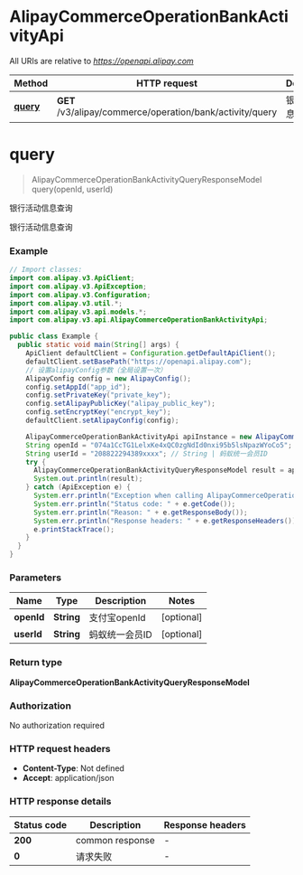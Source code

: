 # AlipayCommerceOperationBankActivityApi

All URIs are relative to *https://openapi.alipay.com*

| Method | HTTP request | Description |
|------------- | ------------- | -------------|
| [**query**](AlipayCommerceOperationBankActivityApi.md#query) | **GET** /v3/alipay/commerce/operation/bank/activity/query | 银行活动信息查询 |


<a name="query"></a>
# **query**
> AlipayCommerceOperationBankActivityQueryResponseModel query(openId, userId)

银行活动信息查询

银行活动信息查询

### Example
```java
// Import classes:
import com.alipay.v3.ApiClient;
import com.alipay.v3.ApiException;
import com.alipay.v3.Configuration;
import com.alipay.v3.util.*;
import com.alipay.v3.api.models.*;
import com.alipay.v3.api.AlipayCommerceOperationBankActivityApi;

public class Example {
  public static void main(String[] args) {
    ApiClient defaultClient = Configuration.getDefaultApiClient();
    defaultClient.setBasePath("https://openapi.alipay.com");
    // 设置alipayConfig参数（全局设置一次）
    AlipayConfig config = new AlipayConfig();
    config.setAppId("app_id");
    config.setPrivateKey("private_key");
    config.setAlipayPublicKey("alipay_public_key");
    config.setEncryptKey("encrypt_key");
    defaultClient.setAlipayConfig(config);

    AlipayCommerceOperationBankActivityApi apiInstance = new AlipayCommerceOperationBankActivityApi(defaultClient);
    String openId = "074a1CcTG1LelxKe4xQC0zgNdId0nxi95b5lsNpazWYoCo5"; // String | 支付宝openId
    String userId = "208822294389xxxx"; // String | 蚂蚁统一会员ID
    try {
      AlipayCommerceOperationBankActivityQueryResponseModel result = apiInstance.query(openId, userId);
      System.out.println(result);
    } catch (ApiException e) {
      System.err.println("Exception when calling AlipayCommerceOperationBankActivityApi#query");
      System.err.println("Status code: " + e.getCode());
      System.err.println("Reason: " + e.getResponseBody());
      System.err.println("Response headers: " + e.getResponseHeaders());
      e.printStackTrace();
    }
  }
}
```

### Parameters

| Name | Type | Description  | Notes |
|------------- | ------------- | ------------- | -------------|
| **openId** | **String**| 支付宝openId | [optional] |
| **userId** | **String**| 蚂蚁统一会员ID | [optional] |

### Return type

**AlipayCommerceOperationBankActivityQueryResponseModel**

### Authorization

No authorization required

### HTTP request headers

 - **Content-Type**: Not defined
 - **Accept**: application/json

### HTTP response details
| Status code | Description | Response headers |
|-------------|-------------|------------------|
| **200** | common response |  -  |
| **0** | 请求失败 |  -  |


